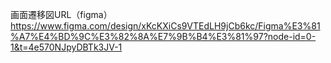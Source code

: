 画面遷移図URL（figma）
https://www.figma.com/design/xKcKXiCs9VTEdLH9jCb6kc/Figma%E3%81%A7%E4%BD%9C%E3%82%8A%E7%9B%B4%E3%81%97?node-id=0-1&t=4e570NJpyDBTk3JV-1
